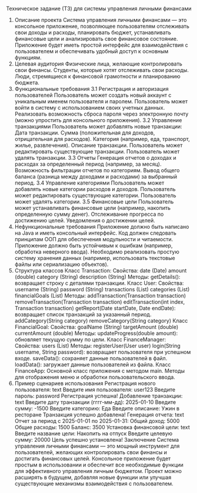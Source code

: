 Техническое задание (ТЗ) для системы управления личными финансами
1. Описание проекта
Система управления личными финансами — это консольное приложение, позволяющее пользователям отслеживать свои доходы и расходы, планировать бюджет, устанавливать финансовые цели и анализировать свое финансовое состояние. Приложение будет иметь простой интерфейс для взаимодействия с пользователем и обеспечивать удобный доступ к основным функциям.
2. Целевая аудитория
Физические лица, желающие контролировать свои финансы.
Студенты, которые хотят отслеживать свои расходы.
Люди, стремящиеся к финансовой грамотности и планированию бюджета.
3. Функциональные требования
3.1 Регистрация и авторизация пользователей
Пользователь может создать новый аккаунт с уникальным именем пользователя и паролем.
Пользователь может войти в систему с использованием своих учетных данных.
Реализовать возможность сброса пароля через электронную почту (можно упростить для консольного приложения).
3.2 Управление транзакциями
Пользователь может добавлять новые транзакции:
Дата транзакции.
Сумма (положительная для доходов, отрицательная для расходов).
Категория (например, еда, транспорт, жилье, развлечения).
Описание транзакции.
Пользователь может редактировать существующие транзакции.
Пользователь может удалять транзакции.
3.3 Отчеты
Генерация отчетов о доходах и расходах за определенный период (например, за месяц).
Возможность фильтрации отчетов по категориям.
Вывод общего баланса (разница между доходами и расходами) за выбранный период.
3.4 Управление категориями
Пользователь может добавлять новые категории расходов и доходов.
Пользователь может редактировать существующие категории.
Пользователь может удалять категории.
3.5 Финансовые цели
Пользователь может устанавливать финансовые цели (например, накопить определенную сумму денег).
Отслеживание прогресса по достижению целей.
Уведомления о достижении целей.
4. Нефункциональные требования
Приложение должно быть написано на Java и иметь консольный интерфейс.
Код должен следовать принципам ООП для обеспечения модульности и читаемости.
Приложение должно быть устойчивым к ошибкам (например, обработка неверного ввода).
Необходимо реализовать простую систему хранения данных (например, использовать текстовые файлы или сериализацию объектов).
5. Структура классов
Класс Transaction:
Свойства:
date (Date)
amount (double)
category (String)
description (String)
Методы:
getDetails(): возвращает строку с деталями транзакции.
Класс User:
Свойства:
username (String)
password (String)
transactions (List<Transaction>)
categories (List<String>)
financialGoals (List<FinancialGoal>)
Методы:
addTransaction(Transaction transaction)
removeTransaction(Transaction transaction)
editTransaction(int index, Transaction transaction)
getReport(Date startDate, Date endDate): возвращает список транзакций за указанный период.
addCategory(String category)
removeCategory(String category)
Класс FinancialGoal:
Свойства:
goalName (String)
targetAmount (double)
currentAmount (double)
Методы:
updateProgress(double amount): обновляет текущую сумму по цели.
Класс FinanceManager:
Свойства:
users (List<User>)
Методы:
registerUser(User user)
login(String username, String password): возвращает пользователя при успешном входе.
saveData(): сохраняет данные пользователей в файл.
loadData(): загружает данные пользователей из файла.
Класс FinanceApp:
Основной класс приложения с методом main.
Методы для отображения меню и обработки пользовательского ввода.
6. Пример сценариев использования
Регистрация нового пользователя:
text
Введите имя пользователя: user123
Введите пароль: password
Регистрация успешна!
Добавление транзакции:
text
Введите дату транзакции (гггг-мм-дд): 2025-01-10
Введите сумму: -1500
Введите категорию: Еда
Введите описание: Ужин в ресторане
Транзакция успешно добавлена!
Генерация отчета:
text
Отчет за период с 2025-01-01 по 2025-01-31:
Общий доход: 5000
Общие расходы: 1500
Баланс: 3500
Установка финансовой цели:
text
Введите название цели: Накопить на отпуск
Введите целевую сумму: 20000
Цель успешно установлена!
Заключение
Система управления личными финансами — это мощный инструмент для пользователей, желающих контролировать свои финансы и достигать финансовых целей. Консольное приложение будет простым в использовании и обеспечит все необходимые функции для эффективного управления личным бюджетом. Проект можно расширять в будущем, добавляя новые функции или улучшая существующие механизмы взаимодействия с пользователем.
